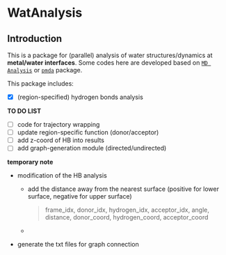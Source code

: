# WatAnalysis

## Introduction

This is a package for (parallel) analysis of water structures/dynamics at **metal/water interfaces**.
Some codes here are developed based on [`MD Analysis`](https://userguide.mdanalysis.org/2.0.0-dev0/index.html) or [`pmda`](https://www.mdanalysis.org/pmda/) package.

This package includes:

- [x] (region-specified) hydrogen bonds analysis

**TO DO LIST**

- [ ] code for trajectory wrapping
- [ ] update region-specific function (donor/acceptor)
- [ ] add z-coord of HB into results
- [ ] add graph-generation module (directed/undirected)

**temporary note**

- modification of the HB analysis

  - add the distance away from the nearest surface (positive for lower surface, negative for upper surface)

    > frame_idx, donor_idx, hydrogen_idx, acceptor_idx, angle, distance, donor_coord, hydrogen_coord, acceptor_coord

  -

- generate the txt files for graph connection
